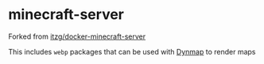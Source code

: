 # minecraft-server

Forked from [itzg/docker-minecraft-server](https://github.com/itzg/docker-minecraft-server)

This includes `webp` packages that can be used with [Dynmap](https://www.spigotmc.org/resources/dynmap.274/) to render maps
